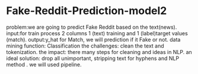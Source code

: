 # Fake-Reddit-Prediction-model2
problem:we are going to predict Fake Reddit based on the text(news). 
input:for train process 2 columns 1 (text) training and 1 (label)target values (match). 
output:y_hat for Match, we will prediction if it Fake or not. 
data mining function: Classification the challenges: clean the text and tokenization.
the impact: there many steps for cleaning and ideas in NLP. 
an ideal solution: drop all unimportant, stripping text for hyphens and NLP method .
we will used pipeline.  
